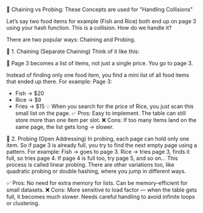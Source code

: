 🧵 Chaining vs Probing: These Concepts are used for "Handling Collisions"

Let’s say two food items for example (Fish and Rice) both end up on page 3 using your hash function. This is a collision.
How do we handle it?

There are two popular ways: Chaining and Probing.

🧶 1. Chaining (Separate Chaining)
Think of it like this:

📖 Page 3 becomes a list of items, not just a single price.
You go to page 3.

Instead of finding only one food item, you find a mini list of all food items that ended up there.
For example:
Page 3:
- Fish → $20
- Rice → $9
- Fries → $15
💡 When you search for the price of Rice, you just scan this small list on the page.
✅ Pros:
Easy to implement.
The table can still store more than one item per slot.
❌ Cons:
If too many items land on the same page, the list gets long → slower.

🔁 2. Probing (Open Addressing)
In probing, each page can hold only one item. So if page 3 is already full, you try to find the next empty page using a pattern.
For example:
Fish → goes to page 3.
Rice → tries page 3, finds it full, so tries page 4.
If page 4 is full too, try page 5, and so on…
This process is called linear probing.
There are other variations too, like quadratic probing or double hashing, where you jump in different ways.

✅ Pros:
No need for extra memory for lists.
Can be memory-efficient for small datasets.
❌ Cons:
More sensitive to load factor — when the table gets full, it becomes much slower.
Needs careful handling to avoid infinite loops or clustering.
